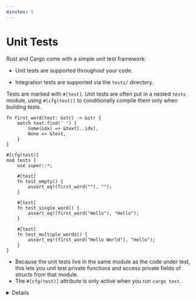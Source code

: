 ```yaml
---
minutes: 5
---
```


# Unit Tests

Rust and Cargo come with a simple unit test framework:

- Unit tests are supported throughout your code.

- Integration tests are supported via the `tests/` directory.

Tests are marked with `#[test]`. Unit tests are often put in a nested `tests`
module, using `#[cfg(test)]` to conditionally compile them only when building
tests.

```rust,editable,ignore
fn first_word(text: &str) -> &str {
    match text.find(' ') {
        Some(idx) => &text[..idx],
        None => &text,
    }
}

#[cfg(test)]
mod tests {
    use super::*;

    #[test]
    fn test_empty() {
        assert_eq!(first_word(""), "");
    }

    #[test]
    fn test_single_word() {
        assert_eq!(first_word("Hello"), "Hello");
    }

    #[test]
    fn test_multiple_words() {
        assert_eq!(first_word("Hello World"), "Hello");
    }
}
```

- Because the unit tests live in the same module as the code under test, this 
  lets you unit test private functions and access private fields of structs 
  from that module.
- The `#[cfg(test)]` attribute is only active when you run `cargo test`.

<details>

Run the tests in the playground in order to show their results.

- If you put the `tests` module in its own file (as seen in the last section),
  less code will need to be recompiled when editing a test.

</details>
